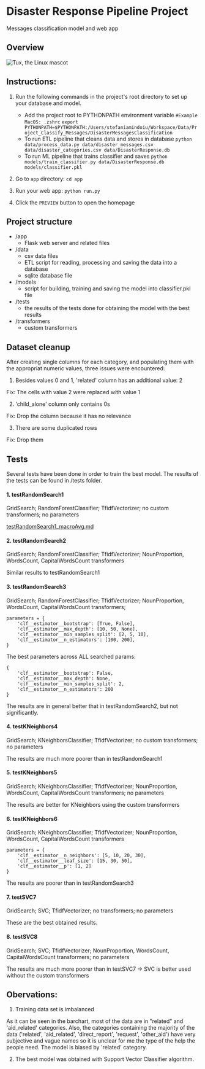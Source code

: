# Disaster Response Pipeline Project
Messages classification model and web app

## Overview

![Tux, the Linux mascot](/assets/dataset-overview.png)

## Instructions:
1. Run the following commands in the project's root directory to set up your database and model.
    - Add the project root to PYTHONPATH environment variable
        `#Example MacOS: .zshrc`
        `export PYTHONPATH=$PYTHONPATH:/Users/stefaniamindoiu/Workspace/Data/Project_Classify_Messages/DisasterMessagesClassification`
    - To run ETL pipeline that cleans data and stores in database
        `python data/process_data.py data/disaster_messages.csv data/disaster_categories.csv data/DisasterResponse.db`
    - To run ML pipeline that trains classifier and saves
        `python models/train_classifier.py data/DisasterResponse.db models/classifier.pkl`

2. Go to `app` directory: `cd app`

3. Run your web app: `python run.py`

4. Click the `PREVIEW` button to open the homepage

## Project structure
- /app
    - Flask web server and related files
- /data
    - csv data files
    - ETL script for reading, processing and saving the data into a database
    - sqlite database file
- /models
    - script for building, training and saving the model into classifier.pkl file
- /tests
    - the results of the tests done for obtaining the model with the best results
- /transformers
    - custom transformers

## Dataset cleanup
After creating single columns for each category, and populating them with the appropriat numeric values, three issues were encountered:
1. Besides values 0 and 1, 'related' column has an additional value: 2

Fix: The cells with value 2 were replaced with value 1

2. 'child_alone' column only contains 0s

Fix: Drop the column because it has no relevance

3. There are some duplicated rows

Fix: Drop them

## Tests
Several tests have been done in order to train the best model. The results of the tests can be found in /tests folder.
#### 1. testRandomSearch1

GridSearch; RandomForestClassifier; TfidfVectorizer; no custom transformers; no parameters

[testRandomSearch1_macroAvg.md](/tests/testRandomSearch1_macroAvg.md)

#### 2. testRandomSearch2

GridSearch; RandomForestClassifier; TfidfVectorizer; NounProportion, WordsCount, CapitalWordsCount transformers


Similar results to testRandomSearch1

#### 3. testRandomSearch3

GridSearch; RandomForestClassifier; TfidfVectorizer; NounProportion, WordsCount, CapitalWordsCount transformers;


    parameters = {
        'clf__estimator__bootstrap': [True, False],
        'clf__estimator__max_depth': [10, 50, None],
        'clf__estimator__min_samples_split': [2, 5, 10],
        'clf__estimator__n_estimators': [100, 200],
    }

The best parameters across ALL searched params:

    {
        'clf__estimator__bootstrap': False,
        'clf__estimator__max_depth': None,
        'clf__estimator__min_samples_split': 2,
        'clf__estimator__n_estimators': 200
    }

The results are in general better that in testRandomSearch2, but not significantly.

#### 4. testKNeighbors4

GridSearch; KNeighborsClassifier; TfidfVectorizer; no custom transformers; no parameters

The results are much more poorer than in testRandomSearch1

#### 5. testKNeighbors5
GridSearch; KNeighborsClassifier; TfidfVectorizer; NounProportion, WordsCount, CapitalWordsCount transformers; no parameters

The results are better for KNeighbors using the custom transformers

#### 6. testKNeighbors6
GridSearch; KNeighborsClassifier; TfidfVectorizer; NounProportion, WordsCount, CapitalWordsCount transformers

    parameters = {
        'clf__estimator__n_neighbors': [5, 10, 20, 30],
        'clf__estimator__leaf_size': [15, 30, 50],
        'clf__estimator__p': [1, 2]
    }

The results are poorer than in testRandomSearch3

#### 7. testSVC7
GridSearch; SVC; TfidfVectorizer; no transformers; no parameters

These are the best obtained results.

#### 8. testSVC8
GridSearch; SVC; TfidfVectorizer; NounProportion, WordsCount, CapitalWordsCount transformers; no parameters

The results are much more poorer than in testSVC7 -> SVC is better used without the custom transformers



## Obervations:
1. Training data set is imbalanced

As it can be seen in the barchart, most of the data are in "related" and 'aid_related' categories. Also, the categories containing the majority of the data ('related', 'aid_related', 'direct_report', 'request', 'other_aid') have very subjective and vague names so it is unclear for me the type of the help the people need. The model is biased by 'related' category.

2. The best model was obtained with Support Vector Classifier algorithm.

